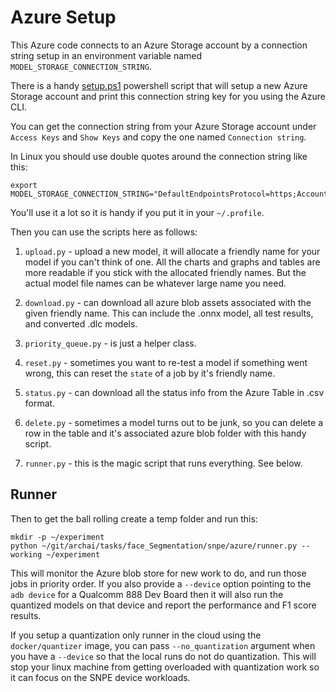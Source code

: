 # Azure Setup

This Azure code connects to an Azure Storage account by a connection string setup in an environment variable named
`MODEL_STORAGE_CONNECTION_STRING`.

There is a handy [setup.ps1](../docker/quantizer/setup.ps1) powershell script that will setup a new Azure Storage
account and print this connection string key for you using the Azure CLI.

You can get the connection string from your Azure Storage account under `Access Keys` and `Show Keys` and copy the one
named `Connection string`.

In Linux you should use double quotes around the connection string like this:

```
export MODEL_STORAGE_CONNECTION_STRING="DefaultEndpointsProtocol=https;AccountName=mymodels;AccountKey=...==;EndpointSuffix=core.windows.net"
```

You'll use it a lot so it is handy if you put it in your `~/.profile`.

Then you can use the scripts here as follows:

1. `upload.py` - upload a new model, it will allocate a friendly name for your model if you
can't think of one.  All the charts and graphs and tables are more readable if you stick with
the allocated friendly names.  But the actual model file names can be whatever large name you need.

1. `download.py` - can download all azure blob assets associated with the given friendly name.
This can include the .onnx model, all test results, and converted .dlc models.

1. `priority_queue.py` - is just a helper class.

1. `reset.py` - sometimes you want to re-test a model if something went wrong, this can reset
the `state` of a job by it's friendly name.

1. `status.py` - can download all the status info from the Azure Table in .csv format.

1. `delete.py` - sometimes a model turns out to be junk, so you can delete a row in the table and it's
associated azure blob folder with this handy script.

1. `runner.py` - this is the magic script that runs everything.  See below.

## Runner

Then to get the ball rolling create a temp folder and run this:

```
mkdir -p ~/experiment
python ~/git/archai/tasks/face_Segmentation/snpe/azure/runner.py --working ~/experiment
```

This will monitor the Azure blob store for new work to do, and run those jobs in priority order.  If you also provide a
`--device` option pointing to the `adb device` for a Qualcomm 888 Dev Board then it will also run the quantized models
on that device and report the performance and F1 score results.

If you setup a quantization only runner in the cloud using the `docker/quantizer` image, you can pass
`--no_quantization` argument when you have a `--device` so that the local runs do not do quantization. This will stop
your linux machine from getting overloaded with quantization work so it can focus on the SNPE device workloads.